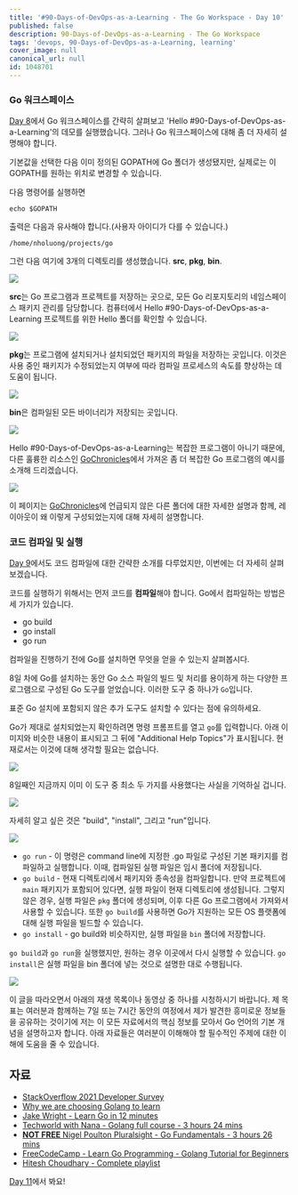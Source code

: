 ```yaml
---
title: '#90-Days-of-DevOps-as-a-Learning - The Go Workspace - Day 10'
published: false
description: 90-Days-of-DevOps-as-a-Learning - The Go Workspace
tags: 'devops, 90-Days-of-DevOps-as-a-Learning, learning'
cover_image: null
canonical_url: null
id: 1048701
---
```


### Go 워크스페이스

[Day 8](day08.md)에서 Go 워크스페이스를 간략히 살펴보고 'Hello #90-Days-of-DevOps-as-a-Learning'의 데모를 실행했습니다. 그러나 Go 워크스페이스에 대해 좀 더 자세히 설명해야 합니다.

기본값을 선택한 다음 이미 정의된 GOPATH에 Go 폴더가 생성됐지만, 실제로는 이 GOPATH를 원하는 위치로 변경할 수 있습니다.

다음 명령어를 실행하면

```
echo $GOPATH
```

출력은 다음과 유사해야 합니다.(사용자 아이디가 다를 수 있습니다.)

```
/home/nholuong/projects/go
```

그런 다음 여기에 3개의 디렉토리를 생성했습니다. **src**, **pkg**, **bin**.

![](/2022/Days/Images/Day10_Go1.png)

**src**는 Go 프로그램과 프로젝트를 저장하는 곳으로, 모든 Go 리포지토리의 네임스페이스 패키지 관리를 담당합니다. 컴퓨터에서 Hello #90-Days-of-DevOps-as-a-Learning 프로젝트를 위한 Hello 폴더를 확인할 수 있습니다.

![](/2022/Days/Images/Day10_Go2.png)

**pkg**는 프로그램에 설치되거나 설치되었던 패키지의 파일을 저장하는 곳입니다. 이것은 사용 중인 패키지가 수정되었는지 여부에 따라 컴파일 프로세스의 속도를 향상하는 데 도움이 됩니다.

![](/2022/Days/Images/Day10_Go3.png)

**bin**은 컴파일된 모든 바이너리가 저장되는 곳입니다.

![](/2022/Days/Images/Day10_Go4.png)

Hello #90-Days-of-DevOps-as-a-Learning는 복잡한 프로그램이 아니기 때문에, 다른 훌륭한 리소스인 [GoChronicles](https://gochronicles.com/)에서 가져온 좀 더 복잡한 Go 프로그램의 예시를 소개해 드리겠습니다.

![](/2022/Days/Images/Day10_Go5.png)

이 페이지는 [GoChronicles](https://gochronicles.com/project-structure/)에 언급되지 않은 다른 폴더에 대한 자세한 설명과 함께, 레이아웃이 왜 이렇게 구성되었는지에 대해 자세히 설명합니다.

### 코드 컴파일 및 실행

[Day 9](day09.md)에서도 코드 컴파일에 대한 간략한 소개를 다루었지만, 이번에는 더 자세히 살펴보겠습니다.

코드를 실행하기 위해서는 먼저 코드를 **컴파일**해야 합니다. Go에서 컴파일하는 방법은 세 가지가 있습니다.

- go build
- go install
- go run

컴파일을 진행하기 전에 Go를 설치하면 무엇을 얻을 수 있는지 살펴봅시다.

8일 차에 Go를 설치하는 동안 Go 소스 파일의 빌드 및 처리를 용이하게 하는 다양한 프로그램으로 구성된 Go 도구를 얻었습니다. 이러한 도구 중 하나가 `Go`입니다.

표준 Go 설치에 포함되지 않은 추가 도구도 설치할 수 있다는 점에 유의하세요.

Go가 제대로 설치되었는지 확인하려면 명령 프롬프트를 열고 `go`를 입력합니다. 아래 이미지와 비슷한 내용이 표시되고 그 뒤에 "Additional Help Topics"가 표시됩니다. 현재로서는 이것에 대해 생각할 필요는 없습니다.

![](/2022/Days/Images/Day10_Go6.png)

8일째인 지금까지 이미 이 도구 중 최소 두 가지를 사용했다는 사실을 기억하실 겁니다.

![](/2022/Days/Images/Day10_Go7.png)

자세히 알고 싶은 것은 "build", "install", 그리고 "run"입니다.

![](/2022/Days/Images/Day10_Go8.png)

- `go run` - 이 명령은 command line에 지정한 .go 파일로 구성된 기본 패키지를 컴파일하고 실행합니다. 이때, 컴파일된 실행 파일은 임시 폴더에 저장됩니다.
- `go build` - 현재 디렉토리에서 패키지와 종속성을 컴파일합니다. 만약 프로젝트에 `main` 패키지가 포함되어 있다면, 실행 파일이 현재 디렉토리에 생성됩니다. 그렇지 않은 경우, 실행 파일은 `pkg` 폴더에 생성되며, 이후 다른 Go 프로그램에서 가져와서 사용할 수 있습니다. 또한 `go build`를 사용하면 Go가 지원하는 모든 OS 플랫폼에 대해 실행 파일을 빌드할 수 있습니다.
- `go install` - go build와 비슷하지만, 실행 파일을 `bin` 폴더에 저장합니다.

`go build`과 `go run`을 실행했지만, 원하는 경우 이곳에서 다시 실행할 수 있습니다. `go install`은 실행 파일을 bin 폴더에 넣는 것으로 설명한 대로 수행됩니다.

![](/2022/Days/Images/Day10_Go9.png)

이 글을 따라오면서 아래의 재생 목록이나 동영상 중 하나를 시청하시기 바랍니다. 제 목표는 여러분과 함께하는 7일 또는 7시간 동안의 여정에서 제가 발견한 흥미로운 정보들을 공유하는 것이기에 저는 이 모든 자료에서의 핵심 정보를 모아서 Go 언어의 기본 개념을 설명하고자 합니다. 아래 자료들은 여러분이 이해해야 할 필수적인 주제에 대한 이해에 도움을 줄 수 있습니다.

## 자료

- [StackOverflow 2021 Developer Survey](https://insights.stackoverflow.com/survey/2021)
- [Why we are choosing Golang to learn](https://www.youtube.com/watch?v=7pLqIIAqZD4&t=9s)
- [Jake Wright - Learn Go in 12 minutes](https://www.youtube.com/watch?v=C8LgvuEBraI&t=312s)
- [Techworld with Nana - Golang full course - 3 hours 24 mins](https://www.youtube.com/watch?v=yyUHQIec83I)
- [**NOT FREE** Nigel Poulton Pluralsight - Go Fundamentals - 3 hours 26 mins](https://www.pluralsight.com/courses/go-fundamentals)
- [FreeCodeCamp - Learn Go Programming - Golang Tutorial for Beginners](https://www.youtube.com/watch?v=YS4e4q9oBaU&t=1025s)
- [Hitesh Choudhary - Complete playlist](https://www.youtube.com/playlist?list=PLRAV69dS1uWSR89FRQGZ6q9BR2b44Tr9N)

[Day 11](day11.md)에서 봐요!
